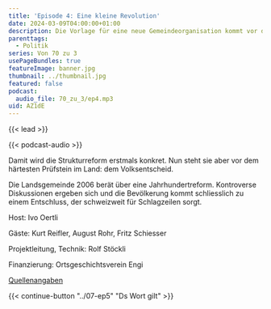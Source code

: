 ```yaml
---
title: 'Episode 4: Eine kleine Revolution'
date: 2024-03-09T04:00:00+01:00
description: Die Vorlage für eine neue Gemeindeorganisation kommt vor die Landsgemeinde
parenttags:
  - Politik
series: Von 70 zu 3
usePageBundles: true
featureImage: banner.jpg
thumbnail: ../thumbnail.jpg
featured: false
podcast:
  audio_file: 70_zu_3/ep4.mp3
uid: AZ1dE
---
```


{{< lead >}}

{{< podcast-audio >}}

Damit wird die Strukturreform erstmals konkret. Nun steht sie aber vor
dem härtesten Prüfstein im Land: dem Volksentscheid.

Die Landsgemeinde 2006 berät über eine Jahrhundertreform. Kontroverse
Diskussionen ergeben sich und die Bevölkerung kommt schliesslich zu
einem Entschluss, der schweizweit für Schlagzeilen sorgt.

Host: Ivo Oertli

Gäste: Kurt Reifler, August Rohr, Fritz Schiesser

Projektleitung, Technik: Rolf Stöckli

Finanzierung: Ortsgeschichtsverein Engi

[Quellenangaben](../10-quellen)

{{< continue-button "../07-ep5" "Ds Wort gilt" >}}
